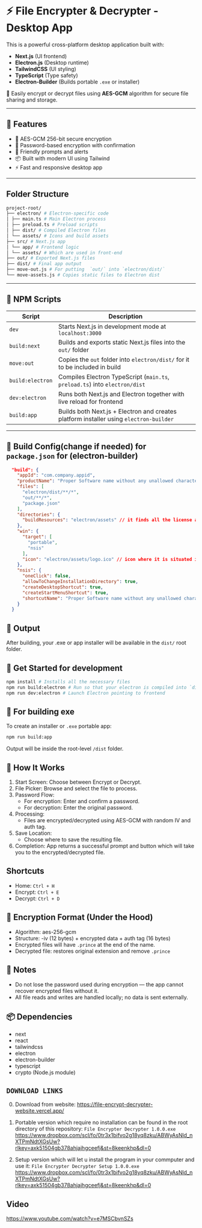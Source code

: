 # ⚡ File Encrypter & Decrypter - Desktop App

This is a powerful cross-platform desktop application built with:

- **Next.js** (UI frontend)
- **Electron.js** (Desktop runtime)
- **TailwindCSS** (UI styling)
- **TypeScript** (Type safety)
- **Electron-Builder** (Builds portable `.exe` or installer)

🔐 Easily encrypt or decrypt files using **AES-GCM** algorithm for secure file sharing and storage.

---

## 🧠 Features

- 🔐 AES-GCM 256-bit secure encryption
- 🔑 Password-based encryption with confirmation
- 💬 Friendly prompts and alerts
- 📦 Built with modern UI using Tailwind
- ⚡ Fast and responsive desktop app

---

## Folder Structure
```bash
project-root/
├── electron/ # Electron-specific code
│ ├── main.ts # Main Electron process
│ ├── preload.ts # Preload scripts
│ ├── dist/ # Compiled Electron files
│ └── assets/ # Icons and build assets
├── src/ # Next.js app
│ └── app/ # Frontend logic
│ └── assets/ # Which are used in front-end
├── out/ # Exported Next.js files
├── dist/ # Final app output
├── move-out.js # For putting  `out/` into `electron/dist/`
└── move-assets.js # Copies static files to Electron dist
```
---
## 📜 NPM Scripts

| Script              | Description                                                                 |
|---------------------|-----------------------------------------------------------------------------|
| `dev`               | Starts Next.js in development mode at `localhost:3000`                      |
| `build:next`        | Builds and exports static Next.js files into the `out/` folder              |
| `move:out`          | Copies the `out` folder into `electron/dist/` for it to be included in build|
| `build:electron`    | Compiles Electron TypeScript (`main.ts`, `preload.ts`) into `electron/dist` |
| `dev:electron`      | Runs both Next.js and Electron together with live reload for frontend       |
| `build:app`         | Builds both Next.js + Electron and creates platform installer using `electron-builder` |

---

## 🔗 Build Config(change if needed) for `package.json` for (electron-builder)

```json
  "build": {
    "appId": "com.company.appid",
    "productName": "Proper Software name without any unallowed characters", // dont add stuff like "/" , "|" , "$" [all the unallowed characters should not be used here or in any product name variable]
    "files": [
      "electron/dist/**/*",
      "out/**/*",
      "package.json"
    ],
    "directories": {
      "buildResources": "electron/assets" // it finds all the license and stuff from here
    },
    "win": {
      "target": [
        "portable",
        "nsis"
      ],
      "icon": "electron/assets/logo.ico" // icon where it is situated in the context oc package.json
    },
    "nsis": {
      "oneClick": false,
      "allowToChangeInstallationDirectory": true,
      "createDesktopShortcut": true,
      "createStartMenuShortcut": true,
      "shortcutName": "Proper Software name without any unallowed characters"
    }
  }
```

## 📁 Output
After building, your .exe or app installer will be available in the `dist/` root folder.

## 🚀 Get Started for development

```bash
npm install # Installs all the necessary files 
npm run build:electron # Run so that your electron is compiled into `dist` folder
npm run dev:electron # Launch Electron pointing to frontend
```

## 🚀 For building exe
To create an installer or `.exe` portable app:
```bash
npm run build:app
```
Output will be inside the root-level `/dist` folder.

## 🧾 How It Works
1. Start Screen: Choose between Encrypt or Decrypt.
2. File Picker: Browse and select the file to process.
3. Password Flow:
    - For encryption: Enter and confirm a password.
    - For decryption: Enter the original password.
4. Processing:
    - Files are encrypted/decrypted using AES-GCM with random IV and auth tag.
5. Save Location:
    - Choose where to save the resulting file.
6. Completion: App returns a successful prompt and button which will take you to the encrypted/decrypted file.

## Shortcuts
- Home: `Ctrl + H`
- Encrypt: `Ctrl + E`
- Decrypt: `Ctrl + D`

## 📁 Encryption Format (Under the Hood)
- Algorithm: aes-256-gcm
- Structure:
    -iv (12 bytes) + encrypted data + auth tag (16 bytes)
- Encrypted files will have `.prince` at the end of the name.
- Decrypted file: restores original extension and remove `.prince`

## 📎 Notes
- Do not lose the password used during encryption — the app cannot recover encrypted files without it.
- All file reads and writes are handled locally; no data is sent externally.

## 📦 Dependencies
- next
- react
- tailwindcss
- electron
- electron-builder
- typescript
- crypto (Node.js module)

## `DOWNLOAD LINKS`

0. Download from website: https://file-encrypt-decrypter-website.vercel.app/

1. Portable version which require no installation can be found in the root directory of this repository: `File Encrypter Decrypter 1.0.0.exe`
https://www.dropbox.com/scl/fo/0tr3x1bifvo2g18yq8zku/ABWyAsNld_nXTPmNdtXGsUw?rlkey=axk51504gb378ahjajhgceefj&st=8keenkhp&dl=0

2. Setup version which will let u install the program in your commputer and use it: `File Encrypter Decrypter Setup 1.0.0.exe`
https://www.dropbox.com/scl/fo/0tr3x1bifvo2g18yq8zku/ABWyAsNld_nXTPmNdtXGsUw?rlkey=axk51504gb378ahjajhgceefj&st=8keenkhp&dl=0

## Video 
https://www.youtube.com/watch?v=e7MSCbvnSZs